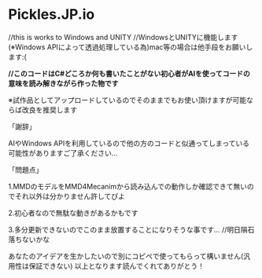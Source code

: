 # Pickles.JP.io
//this is works to Windows and UNITY //WindowsとUNITYに機能します(※Windows APIによって透過処理している為)mac等の場合は他手段をお願いします:⁠(

**//このコードはC#どころか何も書いたことがない初心者がAIを使ってコードの意味を読み解きながら作った物です**

※試作品としてアップロードしているのでそのままでもお使い頂けますが可能ならば改良を推奨します



「謝辞」

AIやWindows APIを利用しているので他の方のコードと似通ってしまっている可能性がありますご了承ください…



「問題点」

1.MMDのモデルをMMD4Mecanimから読み込んでの動作しか確認できて無いのでそれ以外は分かりません許してぴよ

2.初心者なので無駄な動きがあるかもです

3.多分更新できないのでこのまま放置することになりそうな事です… //明日隕石落ちないかな



あなたのアイデアを生かしたいので別にコピペで使ってもらって構いません(汎用性は保証できない)
以上となります読んでくれてありがとう！
